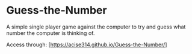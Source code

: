 # Guess-the-Number

A simple single player game against the computer to try and guess what number the computer is thinking of.

Access through: [https://acise314.github.io/Guess-the-Number/]
